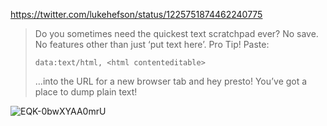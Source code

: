 https://twitter.com/lukehefson/status/1225751874462240775

> Do you sometimes need the quickest text scratchpad ever? No save. No features other than just ‘put text here’. Pro Tip! Paste:
> 
> `data:text/html, <html contenteditable>`
> 
> …into the URL for a new browser tab and hey presto! You’ve got a place to dump plain text!

![EQK-0bwXYAA0mrU](https://user-images.githubusercontent.com/1469659/121722382-4c342100-cadd-11eb-942f-09238bf8ac81.jpeg)
